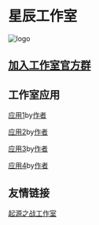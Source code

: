 # 星辰工作室
![logo](about:blank "logo")
## [加入工作室官方群](about:blank)

## 工作室应用
[应用1](about:blank)by[作者](about:blank)

[应用2](about:blank)by[作者](about:blank)

[应用3](about:blank)by[作者](about:blank)

[应用4](about:blank)by[作者](about:blank)

## 友情链接

[起源之战工作室](http://suo.im/5jD5s0)

